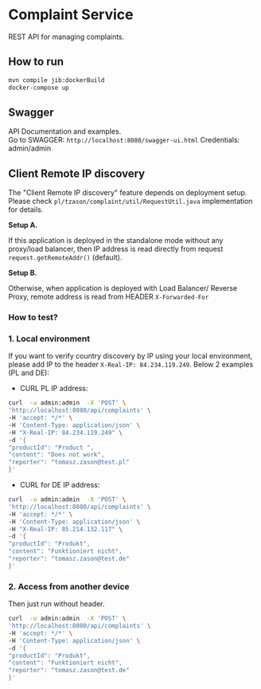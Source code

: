 # Complaint Service

REST API for managing complaints.

## How to run

```bash
mvn compile jib:dockerBuild
docker-compose up
```

## Swagger

API Documentation and examples.  
Go to SWAGGER: `http://localhost:8080/swagger-ui.html`
Credentials: admin/admin


## Client Remote IP discovery

The "Client Remote IP discovery" feature depends on deployment setup.
Please check `pl/tzason/complaint/util/RequestUtil.java` implementation for details.

**Setup A.**

If this application is deployed in the standalone mode without any proxy/load balancer,
then IP address is read directly from request `request.getRemoteAddr()` (default). 

**Setup B.**

Otherwise, when application is deployed with Load Balancer/ Reverse Proxy, remote address is read from HEADER `X-Forwarded-For`


### How to test?  

### 1. Local environment
If you want to verify country discovery by IP using your local environment, please add IP to the header `X-Real-IP: 84.234.119.249`. Below 2 examples (PL and DE):

* CURL PL IP address:

```bash
curl  -u admin:admin  -X 'POST' \
'http://localhost:8080/api/complaints' \
-H 'accept: */*' \
-H 'Content-Type: application/json' \
-H "X-Real-IP: 84.234.119.249" \
-d '{
"productId": "Product ",
"content": "Does not work",
"reporter": "tomasz.zason@test.pl"
}'
```


* CURL for DE IP address:

```bash
curl  -u admin:admin  -X 'POST' \
'http://localhost:8080/api/complaints' \
-H 'accept: */*' \
-H 'Content-Type: application/json' \
-H "X-Real-IP: 85.214.132.117" \
-d '{
"productId": "Produkt",
"content": "Funktioniert nicht",
"reporter": "tomasz.zason@test.de"
}'
```

### 2. Access from another device 

Then just run without header.

```bash
curl  -u admin:admin  -X 'POST' \
'http://localhost:8080/api/complaints' \
-H 'accept: */*' \
-H 'Content-Type: application/json' \
-d '{
"productId": "Produkt",
"content": "Funktioniert nicht",
"reporter": "tomasz.zason@test.de"
}'
```